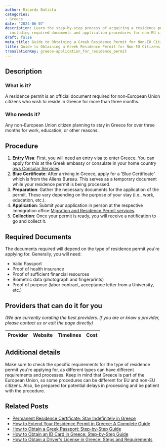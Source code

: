 ```yaml
---
author: Ricardo Batista
categories:
- Greece
date: '2024-06-07'
description: Learn the step-by-step process of acquiring a residence permit in Greece
  including required documents and application procedures for non-EU citizens.
draft: false
meta_title: Guide to Obtaining a Greek Residence Permit for Non-EU Citizens
title: Guide to Obtaining a Greek Residence Permit for Non-EU Citizens
translationKey: greece-application_for_residence_permit
---
```


## Description
### What is it?
A residence permit is an official document required for non-European Union citizens who wish to reside in Greece for more than three months.

### Who needs it?
Any non-European Union citizen planning to stay in Greece for over three months for work, education, or other reasons.

## Procedure

1. **Entry Visa**: First, you will need an entry visa to enter Greece. You can apply for this at the Greek embassy or consulate in your home country [ows Consular Services](http://www.mfa.gr/).
2. **Blue Certificate**: After arriving in Greece, apply for a 'Blue Certificate' which is from the Aliens Bureau. This serves as a temporary document while your residence permit is being processed.
3. **Preparation**: Gather the necessary documents for the application of the permit. These vary depending on the purpose of your stay (i.e., work, education, etc.).
4. **Application**: Submit your application in person at the respective Immigration office [Migration and Residence Permit services](http://www.ypes.gr/).
5. **Collection**: Once your permit is ready, you will receive a notification to go and collect it. 

## Required Documents
The documents required will depend on the type of residence permit you're applying for. Generally, you will need:

- Valid Passport
- Proof of health insurance
- Proof of sufficient financial resources
- Biometric data (photograph and fingerprints)
- Proof of purpose (labor contract, acceptance letter from a University, etc.)

## Providers that can do it for you

_(We are currently curating the best providers. If you are or know a provider, please contact us or edit the page directly)_

| Provider        |     Website     |     Timelines    |       Cost      |
| :-------------: | :-------------: |  :-------------: | :-------------: |

## Additional details
Make sure to check the specific requirements for the type of residence permit you're applying for, as different types can have different requirements and processes. Keep in mind that Greece is part of the European Union, so some procedures can be different for EU and non-EU citizens. Also, be prepared for potential delays in processing and be patient with the procedure.
## Related Posts

- [Permanent Residence Certificate: Stay Indefinitely in Greece](https://tramitit.com/guides/greece/application_for_permanent_residence_certificate/)
- [How to Extend Your Residence Permit in Greece: A Complete Guide](https://tramitit.com/guides/greece/application_for_residence_permit_extension/)
- [How to Obtain a Greek Passport: Step-by-Step Guide](https://tramitit.com/guides/greece/application_for_passport_issuance/)
- [How to Obtain an ID Card in Greece: Step-by-Step Guide](https://tramitit.com/guides/greece/application_for_id_issuance/)
- [How to Obtain a Driver's License in Greece: Steps and Requirements](https://tramitit.com/guides/greece/application_for_drivers_license/)